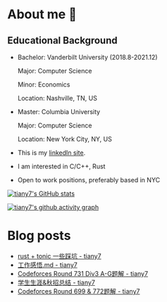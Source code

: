 # About me 👋
## Educational Background
- Bachelor: Vanderbilt University (2018.8-2021.12)

  Major: Computer Science

  Minor: Economics

  Location: Nashville, TN, US

- Master: Columbia University

  Major: Computer Science

  Location: New York City, NY, US

- This is my [linkedIn site](https://www.linkedin.com/in/yuanhan-tian-02729117a/).
- I am interested in C/C++, Rust
- Open to work positions, preferably based in NYC

[![tiany7's GitHub stats](https://github-readme-stats.vercel.app/api?username=tiany7)](https://github.com/anuraghazra/github-readme-stats)

[![tiany7's github activity graph](https://github-readme-activity-graph.cyclic.app/graph?username=tiany7&theme=dracula&bg_color=FFFFFF&color=000000&line=87CEEB)](https://github.com/ashutosh00710/github-readme-activity-graph)

# Blog posts
<!-- BLOG-POST-LIST:START -->
- [rust + tonic 一些踩坑 - tiany7](https://www.cnblogs.com/tiany7/p/18120347)
- [工作感悟.md - tiany7](https://www.cnblogs.com/tiany7/p/18078055)
- [Codeforces Round 731 Div3 A-G题解 - tiany7](https://www.cnblogs.com/tiany7/p/17863588.html)
- [学生生涯&amp;秋招总结 - tiany7](https://www.cnblogs.com/tiany7/p/17851756.html)
- [Codeforces Round 699 &amp; 772题解 - tiany7](https://www.cnblogs.com/tiany7/p/17739678.html)
<!-- BLOG-POST-LIST:END -->

